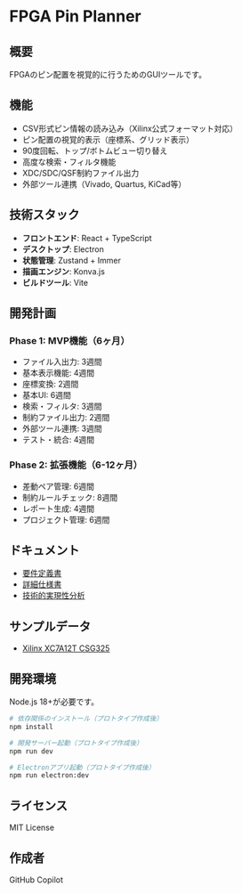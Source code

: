# FPGA Pin Planner

## 概要
FPGAのピン配置を視覚的に行うためのGUIツールです。

## 機能
- CSV形式ピン情報の読み込み（Xilinx公式フォーマット対応）
- ピン配置の視覚的表示（座標系、グリッド表示）
- 90度回転、トップ/ボトムビュー切り替え
- 高度な検索・フィルタ機能
- XDC/SDC/QSF制約ファイル出力
- 外部ツール連携（Vivado, Quartus, KiCad等）

## 技術スタック
- **フロントエンド**: React + TypeScript
- **デスクトップ**: Electron
- **状態管理**: Zustand + Immer
- **描画エンジン**: Konva.js
- **ビルドツール**: Vite

## 開発計画
### Phase 1: MVP機能（6ヶ月）
- ファイル入出力: 3週間
- 基本表示機能: 4週間
- 座標変換: 2週間
- 基本UI: 6週間
- 検索・フィルタ: 3週間
- 制約ファイル出力: 2週間
- 外部ツール連携: 3週間
- テスト・統合: 4週間

### Phase 2: 拡張機能（6-12ヶ月）
- 差動ペア管理: 6週間
- 制約ルールチェック: 8週間
- レポート生成: 4週間
- プロジェクト管理: 6週間

## ドキュメント
- [要件定義書](docs/requirements.md)
- [詳細仕様書](docs/detailed-spec.md)
- [技術的実現性分析](docs/technical-feasibility.md)

## サンプルデータ
- [Xilinx XC7A12T CSG325](docs/sample/a7all/a7all/xc7a12tcsg325pkg.csv)

## 開発環境
Node.js 18+が必要です。

```bash
# 依存関係のインストール（プロトタイプ作成後）
npm install

# 開発サーバー起動（プロトタイプ作成後）
npm run dev

# Electronアプリ起動（プロトタイプ作成後）
npm run electron:dev
```

## ライセンス
MIT License

## 作成者
GitHub Copilot